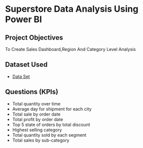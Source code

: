 # Superstore Data Analysis Using Power BI
## Project Objectives
To Create Sales Dashboard,Region And Category Level Analysis

## Dataset Used
- <a href="https://github.com/Abndx/Data-Analysis-Dashboard/blob/main/Power%20BI%20Dashboard%20-%20Superstore.xlsx">Data Set </a>

## Questions (KPIs)
- Total quantity over time
- Average day for shipment for each city
- Total sale by order date
- Total profit by order date
- Top 5 state of orders by total discount
- Highest selling category
- Total quantity sold by each segment
- Total sales by sub-category
